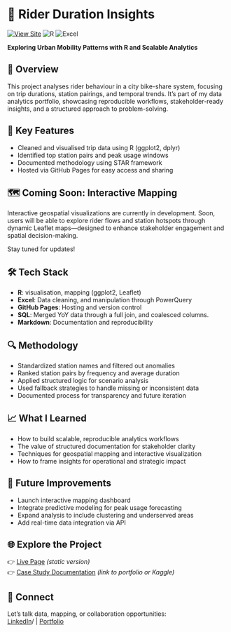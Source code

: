 # 🚴 Rider Duration Insights  
[![View Site](https://img.shields.io/badge/View-Site-blue)](https://gil-lobato.github.io/rider-duration-insights/)
![R](https://img.shields.io/badge/Built%20with-R-1f425f?logo=r)
![Excel](https://img.shields.io/badge/Excel-Model-green?logo=microsoft-excel)

**Exploring Urban Mobility Patterns with R and Scalable Analytics**


## 📌 Overview  
This project analyses rider behaviour in a city bike-share system, focusing on trip durations, station pairings, and temporal trends. It’s part of my data analytics portfolio, showcasing reproducible workflows, stakeholder-ready insights, and a structured approach to problem-solving.

## 🌟 Key Features  
- Cleaned and visualised trip data using R (ggplot2, dplyr)  
- Identified top station pairs and peak usage windows  
- Documented methodology using STAR framework  
- Hosted via GitHub Pages for easy access and sharing

## 🗺️ Coming Soon: Interactive Mapping  
Interactive geospatial visualizations are currently in development. Soon, users will be able to explore rider flows and station hotspots through dynamic Leaflet maps—designed to enhance stakeholder engagement and spatial decision-making.

Stay tuned for updates!

## 🛠️ Tech Stack  
- **R**: visualisation, mapping (ggplot2, Leaflet)  
- **Excel**: Data cleaning, and manipulation through PowerQuery 
- **GitHub Pages**: Hosting and version control
- **SQL**: Merged YoY data through a full join, and coalesced columns.
- **Markdown**: Documentation and reproducibility

## 🔍 Methodology  
- Standardized station names and filtered out anomalies  
- Ranked station pairs by frequency and average duration  
- Applied structured logic for scenario analysis  
- Used fallback strategies to handle missing or inconsistent data  
- Documented process for transparency and future iteration

## 📈 What I Learned  
- How to build scalable, reproducible analytics workflows  
- The value of structured documentation for stakeholder clarity  
- Techniques for geospatial mapping and interactive visualization  
- How to frame insights for operational and strategic impact

## 🚀 Future Improvements  
- Launch interactive mapping dashboard  
- Integrate predictive modeling for peak usage forecasting  
- Expand analysis to include clustering and underserved areas  
- Add real-time data integration via API

## 🌐 Explore the Project  
👉 [Live Page](https://gil-lobato.github.io/rider-duration-insights/) *(static version)*  
👉 [Case Study Documentation](#) *(link to portfolio or Kaggle)*

## 🤝 Connect  
Let’s talk data, mapping, or collaboration opportunities:  
[LinkedIn](https://www.linkedin.com/in/gil-lobato-217126356)/ | [Portfolio](#)
